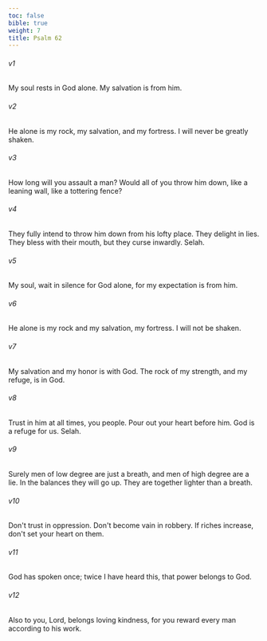 ```yaml
---
toc: false
bible: true
weight: 7
title: Psalm 62
---
```




###### v1 
My soul rests in God alone. My salvation is from him. 

###### v2 
He alone is my rock, my salvation, and my fortress. I will never be greatly shaken. 

###### v3 
How long will you assault a man? Would all of you throw him down, like a leaning wall, like a tottering fence? 

###### v4 
They fully intend to throw him down from his lofty place. They delight in lies. They bless with their mouth, but they curse inwardly. Selah. 

###### v5 
My soul, wait in silence for God alone, for my expectation is from him. 

###### v6 
He alone is my rock and my salvation, my fortress. I will not be shaken. 

###### v7 
My salvation and my honor is with God. The rock of my strength, and my refuge, is in God. 

###### v8 
Trust in him at all times, you people. Pour out your heart before him. God is a refuge for us. Selah. 

###### v9 
Surely men of low degree are just a breath, and men of high degree are a lie. In the balances they will go up. They are together lighter than a breath. 

###### v10 
Don't trust in oppression. Don't become vain in robbery. If riches increase, don't set your heart on them. 

###### v11 
God has spoken once; twice I have heard this, that power belongs to God. 

###### v12 
Also to you, Lord, belongs loving kindness, for you reward every man according to his work.
